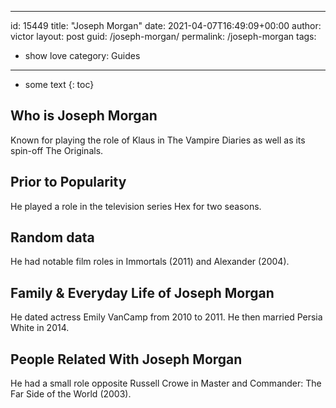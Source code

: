  ---
id: 15449
title: "Joseph Morgan"
date: 2021-04-07T16:49:09+00:00
author: victor
layout: post
guid: /joseph-morgan/
permalink: /joseph-morgan
tags:
 - show love
category: Guides
---

* some text
{: toc}

## Who is Joseph Morgan

Known for playing the role of Klaus in The Vampire Diaries as well as its spin-off The Originals.

## Prior to Popularity

He played a role in the television series Hex for two seasons.

## Random data

He had notable film roles in Immortals (2011) and Alexander (2004). 

## Family & Everyday Life of Joseph Morgan

He dated actress Emily VanCamp from 2010 to 2011. He then married Persia White in 2014. 

## People Related With Joseph Morgan

He had a small role opposite Russell Crowe in Master and Commander: The Far Side of the World (2003). 
 
